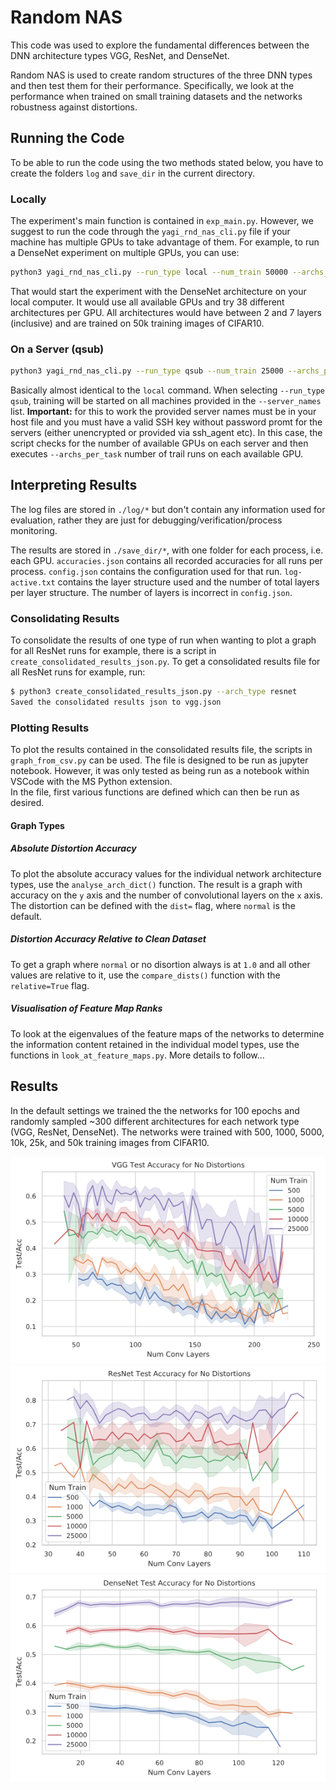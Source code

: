 # Random NAS

This code was used to explore the fundamental differences between the DNN
architecture types VGG, ResNet, and DenseNet.

Random NAS is used to create random structures of the three DNN types and then
test them for their performance. Specifically, we look at the performance when
trained on small training datasets and the networks robustness against distortions.

## Running the Code

To be able to run the code using the two methods stated below, you have to create
the folders `log` and `save_dir` in the current directory.

### Locally

The experiment's main function is contained in `exp_main.py`. However, we
suggest to run the code through the `yagi_rnd_nas_cli.py` file if your machine
has multiple GPUs to take advantage of them. For example, to run a DenseNet
experiment on multiple GPUs, you can use:

```bash
python3 yagi_rnd_nas_cli.py --run_type local --num_train 50000 --archs_per_task 38 --arch_type densenet --num_min_depth 2 --num_max_depth 7
```

That would start the experiment with the DenseNet architecture on your local computer.
It would use all available GPUs and try 38 different architectures per GPU.
All architectures would have between 2 and 7 layers (inclusive) and are trained
on 50k training images of CIFAR10.

### On a Server (qsub)

```bash
python3 yagi_rnd_nas_cli.py --run_type qsub --num_train 25000 --archs_per_task 20 --arch_type resnet --server_names yagi11 yagi12 yagi13 --file_to_run yagi_rnd_nas_resnet_archs.sh
```

Basically almost identical to the `local` command. When selecting `--run_type qsub`,
training will be started on all machines provided in the `--server_names` list.
**Important:** for this to work the provided server names must be in your host file
and you must have a valid SSH key without password promt for the servers
(either unencrypted or provided via ssh_agent etc).
In this case, the script checks for the number of available GPUs on each server
and then executes `--archs_per_task` number of trail runs on each available GPU.

## Interpreting Results

The log files are stored in `./log/*` but don't contain any information used for
evaluation, rather they are just for debugging/verification/process monitoring.

The results are stored in `./save_dir/*`, with one folder for each process,
i.e. each GPU. `accuracies.json` contains all recorded accuracies for all runs per
process. `config.json` contains the configuration used for that run.
`log-active.txt` contains the layer structure used and the number of total layers
per layer structure. The number of layers is incorrect in `config.json`.


### Consolidating Results

To consolidate the results of one type of run when wanting to plot a graph for
all ResNet runs for example, there is a script in `create_consolidated_results_json.py`.
To get a consolidated results file for all ResNet runs for example, run:

```bash
$ python3 create_consolidated_results_json.py --arch_type resnet
Saved the consolidated results json to vgg.json
```

### Plotting Results

To plot the results contained in the consolidated results file, the scripts in
`graph_from_csv.py` can be used. The file is designed to be run as jupyter notebook.
However, it was only tested as being run as a notebook within VSCode with the
MS Python extension.  
In the file, first various functions are defined which can then be run as desired.

#### Graph Types

##### Absolute Distortion Accuracy

To plot the absolute accuracy values for the individual network architecture
types, use the `analyse_arch_dict()` function. The result is a graph with
accuracy on the `y` axis and the number of convolutional layers on the `x` axis.
The distortion can be defined with the `dist=` flag, where `normal` is the
default.

##### Distortion Accuracy Relative to Clean Dataset

To get a graph where `normal` or no disortion always is at `1.0` and all other
values are relative to it, use the `compare_dists()` function with the
`relative=True` flag.

##### Visualisation of Feature Map Ranks

To look at the eigenvalues of the feature maps of the networks to determine the
information content retained in the individual model types, use the functions
in `look_at_feature_maps.py`. More details to follow...


## Results

In the default settings we trained the the networks for 100 epochs and randomly
sampled ~300 different architectures for each network type (VGG, ResNet,
DenseNet). The networks were trained with 500, 1000, 5000, 10k, 25k, and 50k
training images from CIFAR10.

![vgg-acc-no-dist](figs/vgg-test-accuracy-no-distortions.png "VGG Acc no Distortions")
![resnet-acc-no-dist](figs/resnet-test-accuracy-no-distortions.png "ResNet Acc no Distortions")
![densenet-acc-no-dist](figs/densenet-test-accuracy-no-distortions.png "DenseNet Acc no Distortions")
